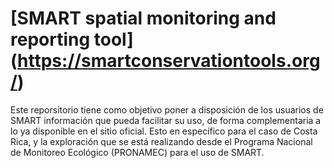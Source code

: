 # [SMART spatial monitoring and reporting tool] (https://smartconservationtools.org/)
Este reporsitorio tiene como objetivo poner a disposición de los usuarios de SMART información que pueda facilitar su uso, de forma complementaria a lo ya disponible en el sitio oficial.
Esto en específico para el caso de Costa Rica, y la exploración que se está realizando desde el Programa Nacional de Monitoreo Ecológico (PRONAMEC) para el uso de SMART.
